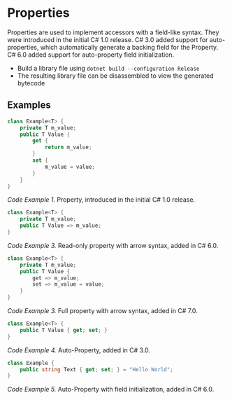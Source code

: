 # Properties
Properties are used to implement accessors with a field-like syntax. They were introduced in the initial C# 1.0 release. C# 3.0 added support for auto-properties, which automatically generate a backing field for the Property. C# 6.0 added support for auto-property field initialization.

- Build a library file using  `dotnet build --configuration Release`
- The resulting library file can be disassembled to view the generated bytecode

## Examples

```cs
class Example<T> {
    private T m_value;
    public T Value {
        get {
            return m_value;
        }
        set {
            m_value = value;
        }
    }
}
```
_Code Example 1._ Property, introduced in the initial C# 1.0 release.

```cs
class Example<T> {
    private T m_value;
    public T Value => m_value;
}
```
_Code Example 3._ Read-only property with arrow syntax, added in C# 6.0.

```cs
class Example<T> {
    private T m_value;
    public T Value {
        get => m_value;
        set => m_value = value;
    }
}
```
_Code Example 3._ Full property with arrow syntax, added in C# 7.0.

```cs
class Example<T> {
    public T Value { get; set; }
}
```
_Code Example 4._ Auto-Property, added in C# 3.0.

```cs
class Example {
    public string Text { get; set; } = "Hello World";
}
```
_Code Example 5._ Auto-Property with field initialization, added in C# 6.0.